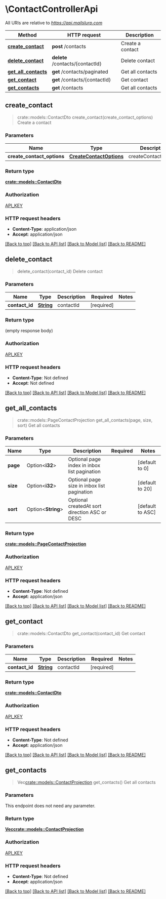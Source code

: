 # \ContactControllerApi

All URIs are relative to *https://api.mailslurp.com*

Method | HTTP request | Description
------------- | ------------- | -------------
[**create_contact**](ContactControllerApi.md#create_contact) | **post** /contacts | Create a contact
[**delete_contact**](ContactControllerApi.md#delete_contact) | **delete** /contacts/{contactId} | Delete contact
[**get_all_contacts**](ContactControllerApi.md#get_all_contacts) | **get** /contacts/paginated | Get all contacts
[**get_contact**](ContactControllerApi.md#get_contact) | **get** /contacts/{contactId} | Get contact
[**get_contacts**](ContactControllerApi.md#get_contacts) | **get** /contacts | Get all contacts



## create_contact

> crate::models::ContactDto create_contact(create_contact_options)
Create a contact

### Parameters


Name | Type | Description  | Required | Notes
------------- | ------------- | ------------- | ------------- | -------------
**create_contact_options** | [**CreateContactOptions**](CreateContactOptions.md) | createContactOptions | [required] |

### Return type

[**crate::models::ContactDto**](ContactDto.md)

### Authorization

[API_KEY](../README.md#API_KEY)

### HTTP request headers

- **Content-Type**: application/json
- **Accept**: application/json

[[Back to top]](#) [[Back to API list]](../README.md#documentation-for-api-endpoints) [[Back to Model list]](../README.md#documentation-for-models) [[Back to README]](../README.md)


## delete_contact

> delete_contact(contact_id)
Delete contact

### Parameters


Name | Type | Description  | Required | Notes
------------- | ------------- | ------------- | ------------- | -------------
**contact_id** | [**String**](.md) | contactId | [required] |

### Return type

 (empty response body)

### Authorization

[API_KEY](../README.md#API_KEY)

### HTTP request headers

- **Content-Type**: Not defined
- **Accept**: Not defined

[[Back to top]](#) [[Back to API list]](../README.md#documentation-for-api-endpoints) [[Back to Model list]](../README.md#documentation-for-models) [[Back to README]](../README.md)


## get_all_contacts

> crate::models::PageContactProjection get_all_contacts(page, size, sort)
Get all contacts

### Parameters


Name | Type | Description  | Required | Notes
------------- | ------------- | ------------- | ------------- | -------------
**page** | Option<**i32**> | Optional page index in inbox list pagination |  |[default to 0]
**size** | Option<**i32**> | Optional page size in inbox list pagination |  |[default to 20]
**sort** | Option<**String**> | Optional createdAt sort direction ASC or DESC |  |[default to ASC]

### Return type

[**crate::models::PageContactProjection**](PageContactProjection.md)

### Authorization

[API_KEY](../README.md#API_KEY)

### HTTP request headers

- **Content-Type**: Not defined
- **Accept**: application/json

[[Back to top]](#) [[Back to API list]](../README.md#documentation-for-api-endpoints) [[Back to Model list]](../README.md#documentation-for-models) [[Back to README]](../README.md)


## get_contact

> crate::models::ContactDto get_contact(contact_id)
Get contact

### Parameters


Name | Type | Description  | Required | Notes
------------- | ------------- | ------------- | ------------- | -------------
**contact_id** | [**String**](.md) | contactId | [required] |

### Return type

[**crate::models::ContactDto**](ContactDto.md)

### Authorization

[API_KEY](../README.md#API_KEY)

### HTTP request headers

- **Content-Type**: Not defined
- **Accept**: application/json

[[Back to top]](#) [[Back to API list]](../README.md#documentation-for-api-endpoints) [[Back to Model list]](../README.md#documentation-for-models) [[Back to README]](../README.md)


## get_contacts

> Vec<crate::models::ContactProjection> get_contacts()
Get all contacts

### Parameters

This endpoint does not need any parameter.

### Return type

[**Vec<crate::models::ContactProjection>**](ContactProjection.md)

### Authorization

[API_KEY](../README.md#API_KEY)

### HTTP request headers

- **Content-Type**: Not defined
- **Accept**: application/json

[[Back to top]](#) [[Back to API list]](../README.md#documentation-for-api-endpoints) [[Back to Model list]](../README.md#documentation-for-models) [[Back to README]](../README.md)

